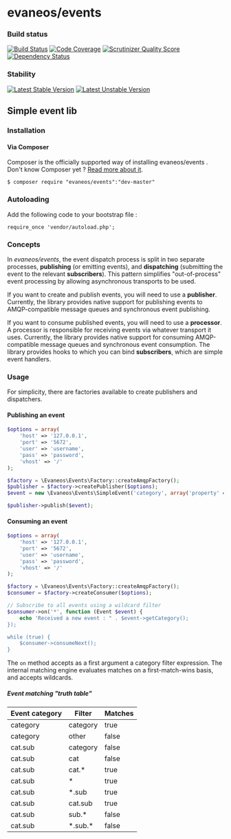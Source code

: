 # evaneos/events


### Build status

[![Build Status](https://travis-ci.org/aztech-dev/events.png?branch=master)](https://travis-ci.org/aztech-dev/events)
[![Code Coverage](https://scrutinizer-ci.com/g/aztech-dev/events/badges/coverage.png?b=master)](https://scrutinizer-ci.com/g/aztech-dev/events/?branch=master)
[![Scrutinizer Quality Score](https://scrutinizer-ci.com/g/aztech-dev/events/badges/quality-score.png?s=668e4df5ba163c804504257d4a026a0a549f220a)](https://scrutinizer-ci.com/g/aztech-dev/events/)
[![Dependency Status](https://www.versioneye.com/user/projects/53b92a84609ff04f7f000003/badge.svg)](https://www.versioneye.com/user/projects/53b92a84609ff04f7f000003)

### Stability

[![Latest Stable Version](https://poser.pugx.org/evaneos/events/v/stable.png)](https://packagist.org/packages/evaneos/events)
[![Latest Unstable Version](https://poser.pugx.org/evaneos/events/v/unstable.png)](https://packagist.org/packages/evaneos/events)

## Simple event lib 

### Installation

#### Via Composer

Composer is the officially supported way of installing evaneos/events . Don't know Composer yet ? [Read more about it](https://getcomposer.org/doc/00-intro.md).


`$ composer require "evaneos/events":"dev-master"`

### Autoloading

Add the following code to your bootstrap file :

```
require_once 'vendor/autoload.php';
```

### Concepts

In *evaneos/events*, the event dispatch process is split in two separate processes, **publishing** (or emitting events), and **dispatching** (submitting the event to the 
relevant **subscribers**). This pattern simplifies "out-of-process" event processing by allowing asynchronous transports to be used.

If you want to create and publish events, you will need to use a **publisher**. Currently, the library provides native support for publishing events to AMQP-compatible message queues and synchronous event publishing.

If you want to consume published events, you will need to use a **processor**. A processor is responsible for receiving events via whatever transport it uses. Currently, the library provides native support for consuming AMQP-compatible message queues and synchronous event consumption. The library provides hooks to which you can bind **subscribers**, which are simple event handlers.

### Usage

For simplicity, there are factories available to create publishers and dispatchers.

#### Publishing an event

```php
$options = array(
    'host' => '127.0.0.1',
    'port' => '5672',
    'user' => 'username',
    'pass' => 'password',
    'vhost' => '/'
);

$factory = \Evaneos\Events\Factory::createAmqpFactory();
$publisher = $factory->createPublisher($options);
$event = new \Evaneos\Events\SimpleEvent('category', array('property' => 'value'));

$publisher->publish($event);
```

#### Consuming an event

```php
$options = array(
    'host' => '127.0.0.1',
    'port' => '5672',
    'user' => 'username',
    'pass' => 'password',
    'vhost' => '/'
);

$factory = \Evaneos\Events\Factory::createAmqpFactory();
$consumer = $factory->createConsumer($options);

// Subscribe to all events using a wildcard filter
$consumer->on('*', function (Event $event) {
    echo 'Received a new event : " . $event->getCategory();
});

while (true) {
    $consumer->consumeNext();
}

```

The `on` method accepts as a first argument a category filter expression. The internal matching engine evaluates matches on a first-match-wins basis, and accepts wildcards.

##### Event matching "truth table"

| Event category | Filter    | Matches  |
| -------------- | --------- | -------- |
| category       | category  | true     |
| category       | other     | false    |
| cat.sub        | category  | false    |
| cat.sub        | cat       | false    |
| cat.sub        | cat.*     | true     |
| cat.sub        | *         | true     |
| cat.sub        | *.sub     | true     |
| cat.sub        | cat.sub   | true     |
| cat.sub        | sub.*     | false    |
| cat.sub        | \*.sub.*   | false    |